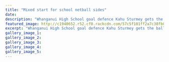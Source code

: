 ```yaml
---
title: "Mixed start for school netball sides"
date: 
description: "Whanganui High School goal defence Kahu Sturmey gets the ball away at the lower North Island secondary schools netball tournament at Laird Park yesterday, Wanganui Chronicle article on 29/8/16..."
featured_image: http://c1940652.r52.cf0.rackcdn.com/57c5f101ff2a7c38fb00190d/Kahu-Sturmey.jpg
excerpt: "Whanganui High School goal defence Kahu Sturmey gets the ball away at the lower North Island secondary schools netball tournament at Laird Park yesterday."
gallery_image_1: 
gallery_image_2: 
gallery_image_3: 
gallery_image_4: 
gallery_image_5: 
---
```

